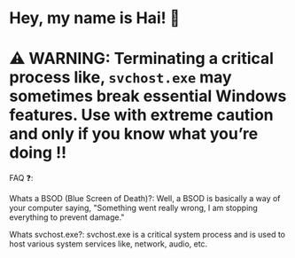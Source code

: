 # Hey, my name is Hai! 👋

# ⚠️ WARNING: Terminating a critical process like, `svchost.exe` may sometimes break essential Windows features. Use with extreme caution and only if you know what you’re doing !!

FAQ ❓:

Whats a BSOD (Blue Screen of Death)?: Well, a BSOD is basically a way of your computer saying, "Something went really wrong, I am stopping everything to prevent damage."

Whats svchost.exe?: svchost.exe is a critical system process and is used to host various system services like, network, audio, etc.
